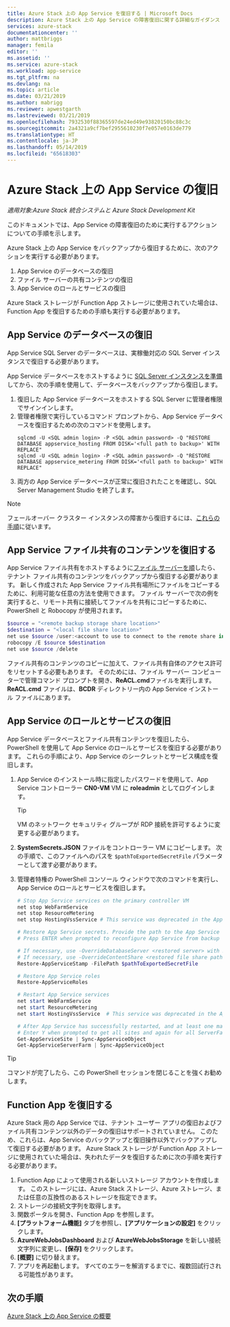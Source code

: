 ```yaml
---
title: Azure Stack 上の App Service を復旧する | Microsoft Docs
description: Azure Stack 上の App Service の障害復旧に関する詳細なガイダンス
services: azure-stack
documentationcenter: ''
author: mattbriggs
manager: femila
editor: ''
ms.assetid: ''
ms.service: azure-stack
ms.workload: app-service
ms.tgt_pltfrm: na
ms.devlang: na
ms.topic: article
ms.date: 03/21/2019
ms.author: mabrigg
ms.reviewer: apwestgarth
ms.lastreviewed: 03/21/2019
ms.openlocfilehash: 7932530f88365597de24ed49e93820150bc88c3c
ms.sourcegitcommit: 2a4321a9cf7bef2955610230f7e057e0163de779
ms.translationtype: HT
ms.contentlocale: ja-JP
ms.lasthandoff: 05/14/2019
ms.locfileid: "65618303"
---
```

# <a name="recovery-of-app-service-on-azure-stack"></a>Azure Stack 上の App Service の復旧

*適用対象:Azure Stack 統合システムと Azure Stack Development Kit*  

このドキュメントでは、App Service の障害復旧のために実行するアクションについての手順を示します。

Azure Stack 上の App Service をバックアップから復旧するために、次のアクションを実行する必要があります。
1.  App Service のデータベースの復旧
2.  ファイル サーバーの共有コンテンツの復旧
3.  App Service のロールとサービスの復旧

Azure Stack ストレージが Function App ストレージに使用されていた場合は、Function App を復旧するための手順も実行する必要があります。

## <a name="restore-the-app-service-databases"></a>App Service のデータベースの復旧
App Service SQL Server のデータベースは、実稼働対応の SQL Server インスタンスで復旧する必要があります。 

App Service データベースをホストするように [SQL Server インスタンスを準備](azure-stack-app-service-before-you-get-started.md#prepare-the-sql-server-instance)してから、次の手順を使用して、データベースをバックアップから復旧します。

1. 復旧した App Service データベースをホストする SQL Server に管理者権限でサインインします。
2. 管理者権限で実行しているコマンド プロンプトから、App Service データベースを復旧するための次のコマンドを使用します。
    ```dos
    sqlcmd -U <SQL admin login> -P <SQL admin password> -Q "RESTORE DATABASE appservice_hosting FROM DISK='<full path to backup>' WITH REPLACE"
    sqlcmd -U <SQL admin login> -P <SQL admin password> -Q "RESTORE DATABASE appservice_metering FROM DISK='<full path to backup>' WITH REPLACE"
    ```
3. 両方の App Service データベースが正常に復旧されたことを確認し、SQL Server Management Studio を終了します。

> [!NOTE]
> フェールオーバー クラスター インスタンスの障害から復旧するには、[これらの手順](https://docs.microsoft.com/sql/sql-server/failover-clusters/windows/recover-from-failover-cluster-instance-failure?view=sql-server-2017)に従います。 

## <a name="restore-the-app-service-file-share-content"></a>App Service ファイル共有のコンテンツを復旧する
App Service ファイル共有をホストするように[ファイル サーバーを順](azure-stack-app-service-before-you-get-started.md#prepare-the-file-server)したら、テナント ファイル共有のコンテンツをバックアップから復旧する必要があります。 新しく作成された App Service ファイル共有場所にファイルをコピーするために、利用可能な任意の方法を使用できます。 ファイル サーバーで次の例を実行すると、リモート共有に接続してファイルを共有にコピーするために、PowerShell と Robocopy が使用されます。

```powershell
$source = "<remote backup storage share location>"
$destination = "<local file share location>"
net use $source /user:<account to use to connect to the remote share in the format of domain\username> *
robocopy /E $source $destination
net use $source /delete
```

ファイル共有のコンテンツのコピーに加えて、ファイル共有自体のアクセス許可をリセットする必要もあります。 そのためには、ファイル サーバー コンピューターで管理コマンド プロンプトを開き、**ReACL.cmd**ファイルを実行します。 **ReACL.cmd** ファイルは、**BCDR** ディレクトリー内の App Service インストール ファイルにあります。

## <a name="restore-app-service-roles-and-services"></a>App Service のロールとサービスの復旧
App Service データベースとファイル共有コンテンツを復旧したら、PowerShell を使用して App Service のロールとサービスを復旧する必要があります。 これらの手順により、App Service のシークレットとサービス構成を復旧します。  

1. App Service のインストール時に指定したパスワードを使用して、App Service コントローラー **CN0-VM** VM に **roleadmin** としてログインします。 
    > [!TIP]
    > VM のネットワーク セキュリティ グループが RDP 接続を許可するように変更する必要があります。 
2. **SystemSecrets.JSON** ファイルをコントローラー VM にコピーします。 次の手順で、このファイルへのパスを `$pathToExportedSecretFile` パラメーターとして渡す必要があります。 
3. 管理者特権の PowerShell コンソール ウィンドウで次のコマンドを実行し、App Service のロールとサービスを復旧します。

    ```powershell
    # Stop App Service services on the primary controller VM
    net stop WebFarmService
    net stop ResourceMetering
    net stop HostingVssService # This service was deprecated in the App Service 1.5 release and is not required after the App Service 1.4 release.

    # Restore App Service secrets. Provide the path to the App Service secrets file copied from backup. For example, C:\temp\SystemSecrets.json.
    # Press ENTER when prompted to reconfigure App Service from backup 

    # If necessary, use -OverrideDatabaseServer <restored server> with Restore-AppServiceStamp when the restored database server has a different address than backed-up deployment.
    # If necessary, use -OverrideContentShare <restored file share path> with Restore-AppServiceStamp when the restored file share has a different path from backed-up deployment.
    Restore-AppServiceStamp -FilePath $pathToExportedSecretFile 

    # Restore App Service roles
    Restore-AppServiceRoles

    # Restart App Service services
    net start WebFarmService
    net start ResourceMetering
    net start HostingVssService  # This service was deprecated in the App Service 1.5 release and is not required after the App Service 1.4 release.

    # After App Service has successfully restarted, and at least one management server is in ready state, synchronize App Service objects to complete the restore
    # Enter Y when prompted to get all sites and again for all ServerFarm entities.
    Get-AppServiceSite | Sync-AppServiceObject
    Get-AppServiceServerFarm | Sync-AppServiceObject
    ```

> [!TIP]
> コマンドが完了したら、この PowerShell セッションを閉じることを強くお勧めします。

## <a name="restore-function-apps"></a>Function App を復旧する 
Azure Stack 用の App Service では、テナント ユーザー アプリの復旧およびファイル共有コンテンツ以外のデータの復旧はサポートされていません。 このため、これらは、App Service のバックアップと復旧操作以外でバックアップして復旧する必要があります。 Azure Stack ストレージが Function App ストレージに使用されていた場合は、失われたデータを復旧するために次の手順を実行する必要があります。

1. Function App によって使用される新しいストレージ アカウントを作成します。 このストレージには、Azure Stack ストレージ、Azure ストレージ、または任意の互換性のあるストレージを指定できます。
2. ストレージの接続文字列を取得します。
3. 関数ポータルを開き、Function App を参照します。
4. **[プラットフォーム機能]** タブを参照し、**[アプリケーションの設定]** をクリックします。
5. **AzureWebJobsDashboard** および **AzureWebJobsStorage** を新しい接続文字列に変更し、**[保存]** をクリックします。
6. **[概要]** に切り替えます。
7. アプリを再起動します。 すべてのエラーを解消するまでに、複数回試行される可能性があります。

## <a name="next-steps"></a>次の手順
[Azure Stack 上の App Service の概要](azure-stack-app-service-overview.md)